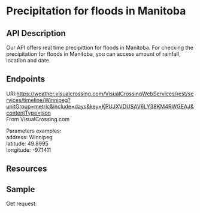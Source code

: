 # Precipitation for floods in Manitoba

## API Description  
Our API offers real time precipittion for floods in Manitoba. For checking the precipitation for floods in Manitoba, you can access amount of rainfall, location and date.

## Endpoints
URI:https://weather.visualcrossing.com/VisualCrossingWebServices/rest/services/timeline/Winnipeg?unitGroup=metric&include=days&key=KPUJXVDUSAV6LY38KM4RWGEAJ&contentType=json<br>
From VisualCrossing.com<br>

Parameters examples:<br>
address: Winnipeg<br>
latitude: 49.8995<br>
longitude: -97.1411

## Resources

## Sample

Get request:
